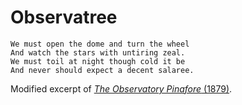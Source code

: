 # Observatree

```
We must open the dome and turn the wheel
And watch the stars with untiring zeal.
We must toil at night though cold it be
And never should expect a decent salaree.
```

Modified excerpt of [<em>The Observatory Pinafore</em> (1879)](https://hea-www.harvard.edu/~jcm/html/play.html).
